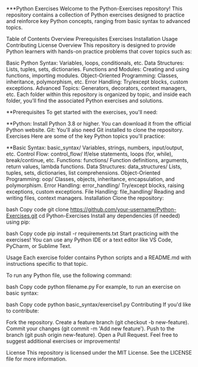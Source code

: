 ***Python Exercises
Welcome to the Python-Exercises repository! This repository contains a collection of Python exercises designed to practice and reinforce key Python concepts, ranging from basic syntax to advanced topics.

Table of Contents
Overview
Prerequisites
Exercises
Installation
Usage
Contributing
License
Overview
This repository is designed to provide Python learners with hands-on practice problems that cover topics such as:

Basic Python Syntax: Variables, loops, conditionals, etc.
Data Structures: Lists, tuples, sets, dictionaries.
Functions and Modules: Creating and using functions, importing modules.
Object-Oriented Programming: Classes, inheritance, polymorphism, etc.
Error Handling: Try/except blocks, custom exceptions.
Advanced Topics: Generators, decorators, context managers, etc.
Each folder within this repository is organized by topic, and inside each folder, you'll find the associated Python exercises and solutions.

**Prerequisites
To get started with the exercises, you'll need:

**Python: Install Python 3.8 or higher. You can download it from the official Python website.
Git: You'll also need Git installed to clone the repository.
Exercises
Here are some of the key Python topics you'll practice:

**Basic Syntax: basic_syntax/
Variables, strings, numbers, input/output, etc.
Control Flow: control_flow/
If/else statements, loops (for, while), break/continue, etc.
Functions: functions/
Function definitions, arguments, return values, lambda functions.
Data Structures: data_structures/
Lists, tuples, sets, dictionaries, list comprehensions.
Object-Oriented Programming: oop/
Classes, objects, inheritance, encapsulation, and polymorphism.
Error Handling: error_handling/
Try/except blocks, raising exceptions, custom exceptions.
File Handling: file_handling/
Reading and writing files, context managers.
Installation
Clone the repository:

bash
Copy code
git clone https://github.com/your-username/Python-Exercises.git
cd Python-Exercises
Install any dependencies (if needed) using pip:

bash
Copy code
pip install -r requirements.txt
Start practicing with the exercises! You can use any Python IDE or a text editor like VS Code, PyCharm, or Sublime Text.

Usage
Each exercise folder contains Python scripts and a README.md with instructions specific to that topic.

To run any Python file, use the following command:

bash
Copy code
python filename.py
For example, to run an exercise on basic syntax:

bash
Copy code
python basic_syntax/exercise1.py
Contributing
If you'd like to contribute:

Fork the repository.
Create a feature branch (git checkout -b new-feature).
Commit your changes (git commit -m 'Add new feature').
Push to the branch (git push origin new-feature).
Open a Pull Request.
Feel free to suggest additional exercises or improvements!

License
This repository is licensed under the MIT License. See the LICENSE file for more information.

